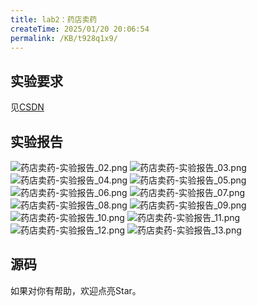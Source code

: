 ```yaml
---
title: lab2：药店卖药
createTime: 2025/01/20 20:06:54
permalink: /KB/t928q1x9/
---
```


## 实验要求
见[CSDN](https://blog.csdn.net/Lane0218/article/details/135887953)

## 实验报告

<!-- @[pdf zoom="90" ratio="20:18"  no-toolbar](https://www.lane0218.top/files/1_2_1.pdf) -->

![药店卖药-实验报告_02.png](https://laneljc-1321736255.cos.ap-nanjing.myqcloud.com/pic/202502051703916.png)
![药店卖药-实验报告_03.png](https://laneljc-1321736255.cos.ap-nanjing.myqcloud.com/pic/202502051703731.png)
![药店卖药-实验报告_04.png](https://laneljc-1321736255.cos.ap-nanjing.myqcloud.com/pic/202502051703734.png)
![药店卖药-实验报告_05.png](https://laneljc-1321736255.cos.ap-nanjing.myqcloud.com/pic/202502051703507.png)
![药店卖药-实验报告_06.png](https://laneljc-1321736255.cos.ap-nanjing.myqcloud.com/pic/202502051703206.png)
![药店卖药-实验报告_07.png](https://laneljc-1321736255.cos.ap-nanjing.myqcloud.com/pic/202502051703937.png)
![药店卖药-实验报告_08.png](https://laneljc-1321736255.cos.ap-nanjing.myqcloud.com/pic/202502051703515.png)
![药店卖药-实验报告_09.png](https://laneljc-1321736255.cos.ap-nanjing.myqcloud.com/pic/202502051703048.png)
![药店卖药-实验报告_10.png](https://laneljc-1321736255.cos.ap-nanjing.myqcloud.com/pic/202502051703060.png)
![药店卖药-实验报告_11.png](https://laneljc-1321736255.cos.ap-nanjing.myqcloud.com/pic/202502051703137.png)
![药店卖药-实验报告_12.png](https://laneljc-1321736255.cos.ap-nanjing.myqcloud.com/pic/202502051703257.png)
![药店卖药-实验报告_13.png](https://laneljc-1321736255.cos.ap-nanjing.myqcloud.com/pic/202502051703812.png)


## 源码
如果对你有帮助，欢迎点亮Star。
<RepoCard repo="Lane0218/Drugstore" />